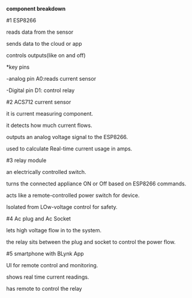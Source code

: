 **component breakdown**



\#1 ESP8266

reads data from the sensor

sends data to the cloud or app

controls outputs(like on and off)

\*key pins

-analog pin A0:reads current sensor

-Digital pin D1: control relay



\#2 ACS712 current sensor

it is current measuring component.

it detects how much current flows.

outputs an analog voltage signal to the ESP8266.

used to calculate Real-time current usage in amps.



\#3 relay module

an electrically controlled switch.

turns the connected appliance ON or Off based on ESP8266 commands.

acts like a remote-controlled  power switch for device.

Isolated from LOw-voltage control for safety.



\#4 Ac plug and Ac Socket

lets high voltage flow in to the system.

the relay sits between the plug and socket to control the power flow.



\#5 smartphone with BLynk App

UI for remote control and monitoring.

shows real time current readings.

has remote to control the relay




